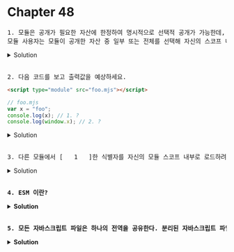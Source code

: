 # Chapter 48

<pre>1. 모듈은 공개가 필요한 자산에 한정하여 명시적으로 선택적 공개가 가능한데, 이를 [   1   ]라고 하고
모듈 사용자는 모듈이 공개한 자산 중 일부 또는 전체를 선택해 자신의 스코프 내로 불러들여 재사용할 수 있는데 이를 [   2   ]라한다.</pre>

<details>
  <summary>Solution</summary>
<strong>1. export<br>
2. import</strong>
</details>

<br>

<pre>2. 다음 코드를 보고 출력값을 예상하세요.</pre>

```html
<script type="module" src="foo.mjs"></script>
```

```js
// foo.mjs
var x = "foo";
console.log(x); // 1. ?
console.log(window.x); // 2. ?
```

<details>
  <summary>Solution</summary>
<strong>1. foo<br>
2. undefined</strong>
<pre>x 변수는 전역 변수가 아니며 window 객체의 프로퍼티도 아니다.</pre>
</details>

<br>

<pre>3. 다른 모듈에서 [   1   ]한 식별자를 자신의 모듈 스코프 내부로 로드하려면 [   2   ] 키워드를 사용한다. 다른 모듈이 [   3   ]한 식별자 이름으로 [   4   ]해야 하며 ESM의 경우 파일 확장자를 생략할 수 없다. </pre>

<details>
  <summary>Solution</summary>
<strong>1. export<br>
2. import</strong><br>
<strong>3. export<br>
<strong>4. import<br>
</details>

<br>

<pre>4. ESM 이란? </pre>

<details>
  <summary>Solution</summary>
<strong>답: IE를 제외한 대부분의 브라우저에서 사용할 수 있는 ES6 모듈. (ES Module)<br>
</details>

<br>

<pre>5. 모든 자바스크립트 파일은 하나의 전역을 공유한다. 분리된 자바스크립트 파일들의 전역 변수가 중복되는 등의 문제가 발생할 수 있다. -> 이런 방식으로는 모듈 구현이 불가하다. 그렇다면 브라우저 환경에서는 어떻게 해야 모듈을 사용할 수 있을까? </pre>

<details>
  <summary>Solution</summary>
<strong>답:  'Common JS / AMD를 구현한 모듈 로더 라이브러리를 사용'하여 구현 가능.
<br>
</details>

<br>
